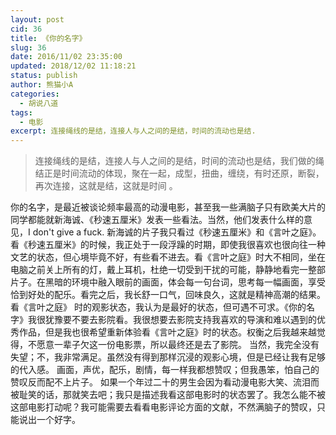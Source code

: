 ```yaml
---
layout: post
cid: 36
title: 《你的名字》
slug: 36
date: 2016/11/02 23:35:00
updated: 2018/12/02 11:18:21
status: publish
author: 熊猫小A
categories: 
  - 胡说八道
tags: 
  - 电影
excerpt: 连接绳线的是结，连接人与人之间的是结，时间的流动也是结.
---
```



> 连接绳线的是结，连接人与人之间的是结，时间的流动也是结，我们做的绳结正是时间流动的体现，聚在一起，成型，扭曲，缠绕，有时还原，断裂，再次连接，这就是结，这就是时间 。

你的名字，是最近被谈论频率最高的动漫电影，甚至我一些满脑子只有欧美大片的同学都能就新海诚、《秒速五厘米》发表一些看法。当然，他们发表什么样的意见，I don't give a fuck.
新海诚的片子我只看过《秒速五厘米》和《言叶之庭》。看《秒速五厘米》的时候，我正处于一段浮躁的时期，即使我很喜欢也很向往一种文艺的状态，但心境毕竟不好，有些看不进去。看《言叶之庭》时大不相同，坐在电脑之前关上所有的灯，戴上耳机，杜绝一切受到干扰的可能，静静地看完一整部片子。在黑暗的环境中融入眼前的画面，体会每一句台词，思考每一幅画面，享受恰到好处的配乐。看完之后，我长舒一口气，回味良久，这就是精神高潮的结果。
看《言叶之庭》 时的观影状态，我认为是最好的状态，但可遇不可求。《你的名字》我很犹豫要不要去影院看。我很想要去影院支持我喜欢的导演和难以遇到的优秀作品，但是我也很希望重新体验看《言叶之庭》时的状态。权衡之后我越来越觉得，不愿意一辈子欠这一份电影票，所以最终还是去了影院。
当然，我完全没有失望；不，我非常满足。虽然没有得到那样沉浸的观影心境，但是已经让我有足够的代入感。
画面，声优，配乐，剧情，每一样我都想赞叹；但我愚笨，怕自己的赞叹反而配不上片子。 如果一个年过二十的男生会因为看动漫电影大笑、流泪而被耻笑的话，那就笑去吧；我只是描述我看这部电影时的状态罢了。我怎么能不被这部电影打动呢？我可能需要去看看电影评论方面的文献，不然满脑子的赞叹，只能说出一个好字。